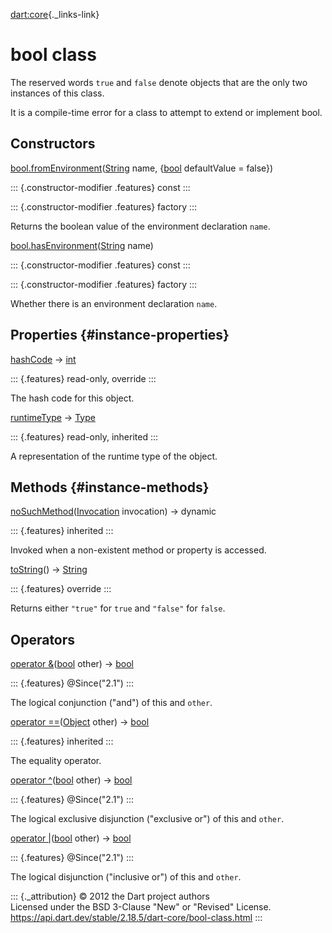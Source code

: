 [dart:core](../dart-core/dart-core-library){._links-link}

bool class
==========

The reserved words `true` and `false` denote objects that are the only
two instances of this class.

It is a compile-time error for a class to attempt to extend or implement
bool.

Constructors
------------

[bool.fromEnvironment](bool/bool.fromenvironment)([String](string-class)
name, {[bool](bool-class) defaultValue = false})

::: {.constructor-modifier .features}
const
:::

::: {.constructor-modifier .features}
factory
:::

Returns the boolean value of the environment declaration `name`.

[bool.hasEnvironment](bool/bool.hasenvironment)([String](string-class)
name)

::: {.constructor-modifier .features}
const
:::

::: {.constructor-modifier .features}
factory
:::

Whether there is an environment declaration `name`.

Properties {#instance-properties}
----------

[hashCode](bool/hashcode) → [int](int-class)

::: {.features}
read-only, override
:::

The hash code for this object.

[runtimeType](object/runtimetype) → [Type](type-class)

::: {.features}
read-only, inherited
:::

A representation of the runtime type of the object.

Methods {#instance-methods}
-------

[noSuchMethod](object/nosuchmethod)([Invocation](invocation-class)
invocation) → dynamic

::: {.features}
inherited
:::

Invoked when a non-existent method or property is accessed.

[toString](bool/tostring)() → [String](string-class)

::: {.features}
override
:::

Returns either `"true"` for `true` and `"false"` for `false`.

Operators
---------

[operator &](bool/operator_bitwise_and)([bool](bool-class) other) →
[bool](bool-class)

::: {.features}
\@Since(\"2.1\")
:::

The logical conjunction (\"and\") of this and `other`.

[operator ==](object/operator_equals)([Object](object-class) other) →
[bool](bool-class)

::: {.features}
inherited
:::

The equality operator.

[operator \^](bool/operator_bitwise_exclusive_or)([bool](bool-class)
other) → [bool](bool-class)

::: {.features}
\@Since(\"2.1\")
:::

The logical exclusive disjunction (\"exclusive or\") of this and
`other`.

[operator \|](bool/operator_bitwise_or)([bool](bool-class) other) →
[bool](bool-class)

::: {.features}
\@Since(\"2.1\")
:::

The logical disjunction (\"inclusive or\") of this and `other`.

::: {._attribution}
© 2012 the Dart project authors\
Licensed under the BSD 3-Clause \"New\" or \"Revised\" License.\
<https://api.dart.dev/stable/2.18.5/dart-core/bool-class.html>
:::
